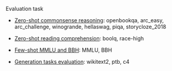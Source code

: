 Evaluation task

- [Zero-shot commonsense reasoning](./lm-evaluation-harness/): openbookqa, arc_easy, arc_challenge, winogrande, hellaswag, piqa, storycloze_2018

- [Zero-shot reading comprehension](./lm-evaluation-harness/): boolq, race-high

- [Few-shot MMLU and BBH](./instruct-eval/): MMLU, BBH

- [Generation tasks evaluation](./eval_ppl/): wikitext2, ptb, c4
